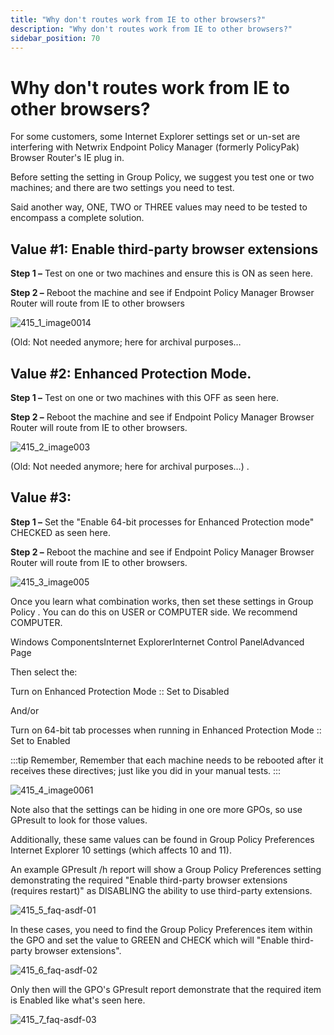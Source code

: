 ```yaml
---
title: "Why don't routes work from IE to other browsers?"
description: "Why don't routes work from IE to other browsers?"
sidebar_position: 70
---
```


# Why don't routes work from IE to other browsers?

For some customers, some Internet Explorer settings set or un-set are interfering with Netwrix
Endpoint Policy Manager (formerly PolicyPak) Browser Router's IE plug in.

Before setting the setting in Group Policy, we suggest you test one or two machines; and there are
two settings you need to test.

Said another way, ONE, TWO or THREE values may need to be tested to encompass a complete solution.

## Value #1: Enable third-party browser extensions

**Step 1 –** Test on one or two machines and ensure this is ON as seen here.

**Step 2 –** Reboot the machine and see if Endpoint Policy Manager Browser Router will route from IE
to other browsers

![415_1_image0014](assets/internetexplorer/415_1_image0014.webp)

(Old: Not needed anymore; here for archival purposes…

## Value #2: Enhanced Protection Mode.

**Step 1 –** Test on one or two machines with this OFF as seen here.

**Step 2 –** Reboot the machine and see if Endpoint Policy Manager Browser Router will route from IE
to other browsers.

![415_2_image003](assets/internetexplorer/415_2_image003.webp)

(Old: Not needed anymore; here for archival purposes…) .

## Value #3:

**Step 1 –** Set the "Enable 64-bit processes for Enhanced Protection mode" CHECKED as seen here.

**Step 2 –** Reboot the machine and see if Endpoint Policy Manager Browser Router will route from IE
to other browsers.

![415_3_image005](assets/internetexplorer/415_3_image005.webp)

Once you learn what combination works, then set these settings in Group Policy . You can do this on
USER or COMPUTER side. We recommend COMPUTER.

Windows ComponentsInternet ExplorerInternet Control PanelAdvanced Page

Then select the:

Turn on Enhanced Protection Mode :: Set to Disabled

And/or

Turn on 64-bit tab processes when running in Enhanced Protection Mode :: Set to Enabled

:::tip
Remember, Remember that each machine needs to be rebooted after it receives these directives; just
like you did in your manual tests.
:::


![415_4_image0061](assets/internetexplorer/415_4_image0061.webp)

Note also that the settings can be hiding in one ore more GPOs, so use GPresult to look for those
values.

Additionally, these same values can be found in Group Policy Preferences Internet Explorer 10
settings (which affects 10 and 11).

An example GPresult /h report will show a Group Policy Preferences setting demonstrating the
required "Enable third-party browser extensions (requires restart)" as DISABLING the ability to use
third-party extensions.

![415_5_faq-asdf-01](assets/internetexplorer/415_5_faq-asdf-01.webp)

In these cases, you need to find the Group Policy Preferences item within the GPO and set the value
to GREEN and CHECK which will "Enable third-party browser extensions".

![415_6_faq-asdf-02](assets/internetexplorer/415_6_faq-asdf-02.webp)

Only then will the GPO's GPresult report demonstrate that the required item is Enabled like what's
seen here.

![415_7_faq-asdf-03](assets/internetexplorer/415_7_faq-asdf-03.webp)
